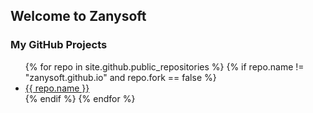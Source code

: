 ## Welcome to Zanysoft

### My GitHub Projects
<ul>
  {% for repo in site.github.public_repositories %}
    {% if repo.name != "zanysoft.github.io" and repo.fork == false %}
      <li><a href="{{ repo.html_url }}">{{ repo.name }}</a></li>
    {% endif %}
  {% endfor %}
</ul>

